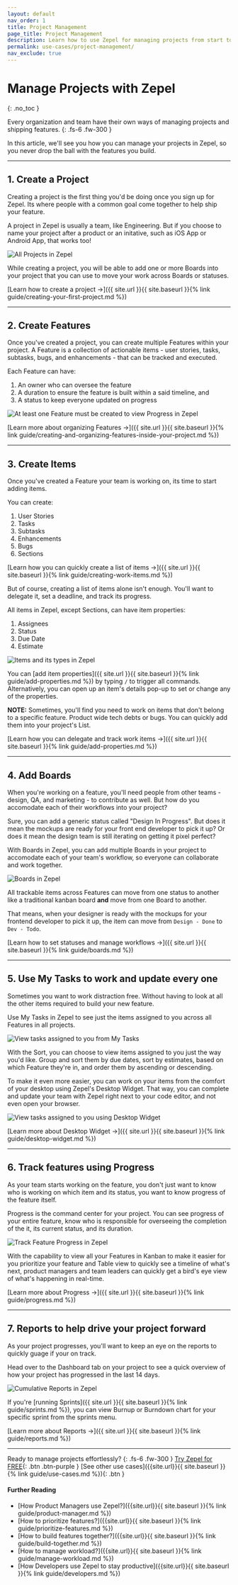 ```yaml
---
layout: default
nav_order: 1
title: Project Management
page_title: Project Management
description: Learn how to use Zepel for managing projects from start to finish.
permalink: use-cases/project-management/
nav_exclude: true
---
```

# Manage Projects with Zepel
{: .no_toc }

Every organization and team have their own ways of managing projects and shipping features.
{: .fs-6 .fw-300 }

In this article, we'll see you how you can manage your projects in Zepel, so you never drop the ball with the features you build.

---

## 1. Create a Project

Creating a project is the first thing you'd be doing once you sign up for Zepel. Its where people with a common goal come together to help ship your feature. 

A project in Zepel is usually a team, like Engineering. But if you choose to name your project after a product or an initative, such as iOS App or Android App, that works too!

![All Projects in Zepel](/guide/assets/uploads/zepel-projects.png "Zepel Projects")

While creating a project, you will be able to add one or more Boards into your project that you can use to move your work across Boards or statuses.

[Learn how to create a project ->]({{ site.url }}{{ site.baseurl }}{% link guide/creating-your-first-project.md %})

---

## 2. Create Features

Once you've created a project, you can create multiple Features within your project. A Feature is a collection of actionable items - user stories, tasks, subtasks, bugs, and enhancements - that can be tracked and executed. 

Each Feature can have: 
1. An owner who can oversee the feature 
2. A duration to ensure the feature is built within a said timeline, and
3. A status to keep everyone updated on progress

![At least one Feature must be created to view Progress in Zepel](/guide/assets/uploads/zepel-progress-one-feature.png "Feature Progress with one Feature")


[Learn more about organizing Features ->]({{ site.url }}{{ site.baseurl }}{% link guide/creating-and-organizing-features-inside-your-project.md %})

---

## 3. Create Items

Once you've created a Feature your team is working on, its time to start adding items. 

You can create:
1. User Stories
2. Tasks
3. Subtasks
4. Enhancements
5. Bugs
6. Sections

[Learn how you can quickly create a list of items ->]({{ site.url }}{{ site.baseurl }}{% link guide/creating-work-items.md %})

But of course, creating a list of items alone isn't enough. You'll want to delegate it, set a deadline, and track its progress.

All items in Zepel, except Sections, can have item properties:
1. Assignees
2. Status
3. Due Date
4. Estimate

![Items and its types in Zepel](/guide/assets/uploads/zepel-items.png "Items in Zepel")

You can [add item properties]({{ site.url }}{{ site.baseurl }}{% link guide/add-properties.md %}) by typing ```/``` to trigger all commands. Alternatively, you can open up an item's details pop-up to set or change any of the properties.

__NOTE:__ Sometimes, you'll find you need to work on items that don't belong to a specific feature. Product wide tech debts or bugs. You can quickly add them into your project's List.

[Learn how you can delegate and track work items ->]({{ site.url }}{{ site.baseurl }}{% link guide/add-properties.md %})

---

## 4. Add Boards

When you're working on a feature, you'll need people from other teams - design, QA, and marketing - to contribute as well. But how do you accomodate each of their workflows into your project? 

Sure, you can add a generic status called "Design In Progress". But does it mean the mockups are ready for your front end developer to pick it up? Or does it mean the design team is still iterating on getting it pixel perfect?

With Boards in Zepel, you can add multiple Boards in your project to accomodate each of your team's workflow, so everyone can collaborate and work together.

![Boards in Zepel](/guide/assets/uploads/zepel-boards.png "Boards in Zepel")

All trackable items across Features can move from one status to another like a traditional kanban board **and** move from one Board to another. 

That means, when your designer is ready with the mockups for your frontend developer to pick it up, the item can move from ```Design - Done``` to ```Dev - Todo```.

[Learn how to set statuses and manage workflows ->]({{ site.url }}{{ site.baseurl }}{% link guide/boards.md %})

---

## 5. Use My Tasks to work and update every one

Sometimes you want to work distraction free. Without having to look at all the other items required to build your new feature.

Use My Tasks in Zepel to see just the items assigned to you across all Features in all projects. 

![View tasks assigned to you from My Tasks](/guide/assets/uploads/zepel-my-tasks.png "My Tasks")

With the Sort, you can choose to view items assigned to you just the way you'd like. Group and sort them by due dates, sort by estimates, based on which Feature they're in, and order them by ascending or descending.

To make it even more easier, you can work on your items from the comfort of your desktop using Zepel's Desktop Widget. That way, you can complete and update your team with Zepel right next to your code editor, and not even open your browser.

![View tasks assigned to you using Desktop Widget](/guide/assets/uploads/zepel-desktop-widget.png "Zepel Desktop Widget")

[Learn more about Desktop Widget ->]({{ site.url }}{{ site.baseurl }}{% link guide/desktop-widget.md %})

---

## 6. Track features using Progress

As your team starts working on the feature, you don't just want to know who is working on which item and its status, you want to know progress of the feature itself. 

Progress is the command center for your project. You can see progress of your entire feature, know who is responsible for overseeing the completion of the it, its current status, and its duration.

![Track Feature Progress in Zepel](/guide/assets/uploads/zepel-features.png "Feature Progress")

With the capability to view all your Features in Kanban to make it easier for you prioritize your feature and Table view to quickly see a timeline of what's next, product managers and team leaders can quickly get a bird's eye view of what's happening in real-time.

[Learn more about Progress ->]({{ site.url }}{{ site.baseurl }}{% link guide/progress.md %})

---

## 7. Reports to help drive your project forward

As your project progresses, you'll want to keep an eye on the reports to quickly guage if your on track.

Head over to the Dashboard tab on your project to see a quick overview of how your project has progressed in the last 14 days.

![Cumulative Reports in Zepel](/guide/assets/uploads/zepel-cumulative-report.png "Cumulative Reports")

If you're [running Sprints]({{ site.url }}{{ site.baseurl }}{% link guide/sprints.md %}), you can view Burnup or Burndown chart for your specific sprint from the sprints menu.

[Learn more about Reports ->]({{ site.url }}{{ site.baseurl }}{% link guide/reports.md %})

---

Ready to manage projects effortlessly?
{: .fs-6 .fw-300 }
[Try Zepel for FREE](https://zepel.io/?utm_source=zepelguide&utm_medium=usecases&utm_campaign=project-management){: .btn .btn-purple } 
[See other use cases]({{site.url}}{{ site.baseurl }}{% link guide/use-cases.md %}){: .btn }

#### Further Reading
- [How Product Managers use Zepel?]({{site.url}}{{ site.baseurl }}{% link guide/product-manager.md %})
- [How to prioritize features?]({{site.url}}{{ site.baseurl }}{% link guide/prioritize-features.md %})
- [How to build features together?]({{site.url}}{{ site.baseurl }}{% link guide/build-together.md %})
- [How to manage workload?]({{site.url}}{{ site.baseurl }}{% link guide/manage-workload.md %})
- [How Developers use Zepel to stay productive]({{site.url}}{{ site.baseurl }}{% link guide/developers.md %})